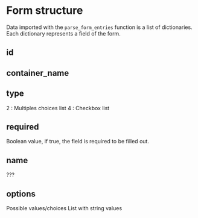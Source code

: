 # Form structure

Data imported with the `parse_form_entries` function is a list of dictionaries. Each dictionary represents a field of the form.

## id

## container_name

## type

2 : Multiples choices list
4 : Checkbox list

## required

Boolean value, if true, the field is required to be filled out.

## name

???

## options

Possible values/choices
List with string values
